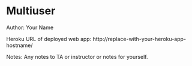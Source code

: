 # Multiuser

Author: Your Name

Heroku URL of deployed web app: http://replace-with-your-heroku-app-hostname/

Notes: Any notes to TA or instructor or notes for yourself. 


